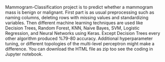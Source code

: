  Mammogram-Classification project is to predict whether a mammogram mass is benign or malignant. First part is as usual preprocessing such as naming columns, deleting rows with missing values and standardizing variables. Then different machine learning techniques are used like Decision Trees, Random Forest, KNN, Naive Bayes, SVM, Logistic Regression, and Neural Networks using Keras. Except Decision Trees every other algorithm produced %79-80 accuracy. Additional hyperparameter tuning, or different topologies of the multi-level perceptron might make a difference. You can download the HTML file as zip too see the coding in Jupyter notebook. 
